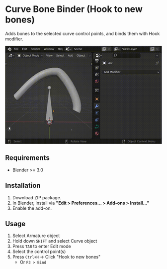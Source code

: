# Curve Bone Binder (Hook to new bones)

Adds bones to the selected curve control points, and binds them with Hook modifier.

![Screencast](./screencast.gif)


Requirements
----

* Blender >= 3.0


Installation
----

1. Download ZIP package.
2. In Blender, install via **"Edit > Preferences... > Add-ons > Install..."**
3. Enable the add-on.


Usage
----

1. Select Armature object
2. Hold down `SHIFT` and select Curve object
3. Press `TAB` to enter Edit mode
4. Select the control point(s)
5. Press `Ctrl+H` -> Click "Hook to new bones"
    - Or `F3 > Bind`
